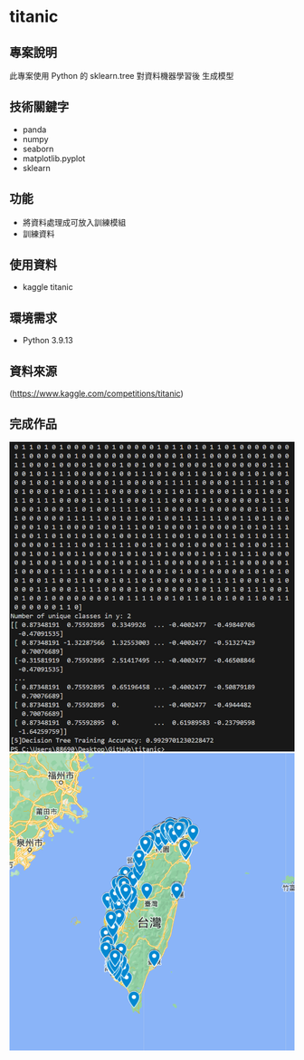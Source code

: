 # titanic

## 專案說明

此專案使用 Python 的 sklearn.tree 對資料機器學習後 生成模型

## 技術關鍵字

- panda
- numpy
- seaborn
- matplotlib.pyplot
- sklearn

## 功能

- 將資料處理成可放入訓練模組
- 訓練資料

## 使用資料

- kaggle titanic

## 環境需求

- Python 3.9.13

## 資料來源

(https://www.kaggle.com/competitions/titanic)
## 完成作品
![image](https://github.com/trigo941005/titanic/blob/main/%E8%9E%A2%E5%B9%95%E6%93%B7%E5%8F%96%E7%95%AB%E9%9D%A2%202025-05-21%20143637.png)
![image](https://github.com/trigo941005/bobodoctor/blob/main/%E8%9E%A2%E5%B9%95%E6%93%B7%E5%8F%96%E7%95%AB%E9%9D%A2%202024-11-17%20182210.png)
